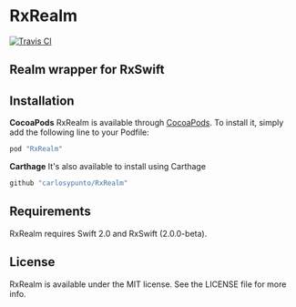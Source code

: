 RxRealm
===========

[![Travis CI](https://travis-ci.org/carlosypunto/RxRealm.svg?branch=master)](https://travis-ci.org/carlosypunto/RxRealm)


## Realm wrapper for RxSwift




## Installation

**CocoaPods**
RxRealm is available through [CocoaPods](http://cocoapods.org). To install
it, simply add the following line to your Podfile:

```ruby
pod "RxRealm"
```

**Carthage**
It's also available to install using Carthage

```ruby
github "carlosypunto/RxRealm"
```

## Requirements

RxRealm requires Swift 2.0 and RxSwift (2.0.0-beta).

## License

RxRealm is available under the MIT license. See the LICENSE file for more info.
